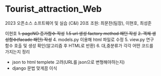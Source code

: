 # Tourist_attraction_Web
2023 오픈소스 소프트웨어 및 실습 (C&amp;I) 20조
조원: 최문찬(팀장), 이현호, 최성준

이현호
~~1. pageNO 증가함수 작성~~
~~1.5 url 생성 factory method 패턴 작성~~
~~2. 객체 생성함수(facade 패턴) 작성~~ 
4. models.py 이용해 html 파일로 수정 
5. view.py 연구 함수 호출 및 생성 확인(알고리즘 후 HTML로 반환)
6. 대,중분류가 각각 어떤 코드를 가지는지 정리
- json to html templete 고려(URL를 json으로 변형해야하는지)
- django 문법 맞게끔 이식
